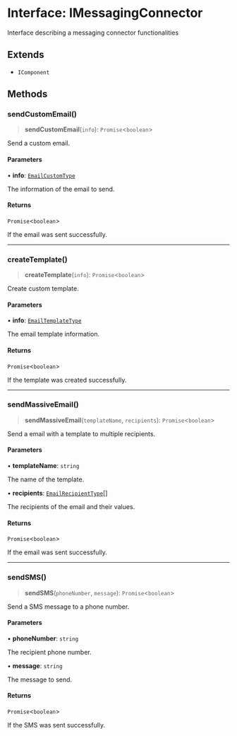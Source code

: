 # Interface: IMessagingConnector

Interface describing a messaging connector functionalities

## Extends

- `IComponent`

## Methods

### sendCustomEmail()

> **sendCustomEmail**(`info`): `Promise`\<`boolean`\>

Send a custom email.

#### Parameters

• **info**: [`EmailCustomType`](EmailCustomType.md)

The information of the email to send.

#### Returns

`Promise`\<`boolean`\>

If the email was sent successfully.

***

### createTemplate()

> **createTemplate**(`info`): `Promise`\<`boolean`\>

Create custom template.

#### Parameters

• **info**: [`EmailTemplateType`](EmailTemplateType.md)

The email template information.

#### Returns

`Promise`\<`boolean`\>

If the template was created successfully.

***

### sendMassiveEmail()

> **sendMassiveEmail**(`templateName`, `recipients`): `Promise`\<`boolean`\>

Send a email with a template to multiple recipients.

#### Parameters

• **templateName**: `string`

The name of the template.

• **recipients**: [`EmailRecipientType`](EmailRecipientType.md)[]

The recipients of the email and their values.

#### Returns

`Promise`\<`boolean`\>

If the email was sent successfully.

***

### sendSMS()

> **sendSMS**(`phoneNumber`, `message`): `Promise`\<`boolean`\>

Send a SMS message to a phone number.

#### Parameters

• **phoneNumber**: `string`

The recipient phone number.

• **message**: `string`

The message to send.

#### Returns

`Promise`\<`boolean`\>

If the SMS was sent successfully.
